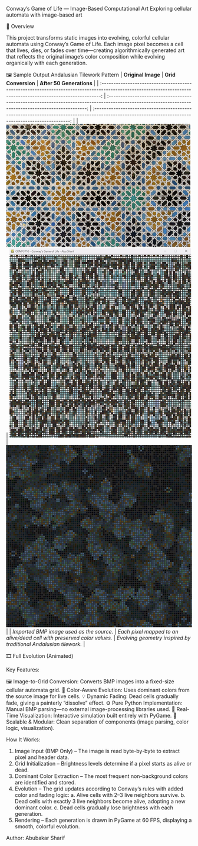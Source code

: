 Conway’s Game of Life — Image-Based Computational Art
Exploring cellular automata with image-based art

🧩 Overview

This project transforms static images into evolving, colorful cellular automata using Conway’s Game of Life.
Each image pixel becomes a cell that lives, dies, or fades over time—creating algorithmically generated art that reflects the original image’s color composition while evolving organically with each generation.

🖼️ Sample Output
Andalusian Tilework Pattern 
|                                                                       **Original Image**                                                                       |                                                                  **Grid Conversion**                                                                  |                                                               **After 50 Generations**                                                               |
| :------------------------------------------------------------------------------------------------------------------------------------------------------------: | :---------------------------------------------------------------------------------------------------------------------------------------------------: | :--------------------------------------------------------------------------------------------------------------------------------------------------: |
| ![Original Andalusian Tile](conways-game-of-life/assets/screenshots/morrocan_tile.bmp) | ![Grid Initialization](conways-game-of-life/assets/screenshots/morrocan_orignal_pixel.png) | ![Evolved Pattern](conways-game-of-life/assets/screenshots/morrocan_50gen.png) |
|                                                            *Imported BMP image used as the source.*                                                            |                                         *Each pixel mapped to an alive/dead cell with preserved color values.*                                        |                                           *Evolving geometry inspired by traditional Andalusian tilework.*                                           |

🎞️ Full Evolution (Animated)

Key Features:

🖼️ Image-to-Grid Conversion: Converts BMP images into a fixed-size cellular automata grid.
🎨 Color-Aware Evolution: Uses dominant colors from the source image for live cells.
💡 Dynamic Fading: Dead cells gradually fade, giving a painterly “dissolve” effect.
⚙️ Pure Python Implementation: Manual BMP parsing—no external image-processing libraries used.
🧠 Real-Time Visualization: Interactive simulation built entirely with PyGame.
🧩 Scalable & Modular: Clean separation of components (image parsing, color logic, visualization).

How It Works:

1. Image Input (BMP Only) – The image is read byte-by-byte to extract pixel and header data.
2. Grid Initialization – Brightness levels determine if a pixel starts as alive or dead.
3. Dominant Color Extraction – The most frequent non-background colors are identified and stored.
4. Evolution – The grid updates according to Conway’s rules with added color and fading logic:
   a. Alive cells with 2–3 live neighbors survive.
   b. Dead cells with exactly 3 live neighbors become alive, adopting a new dominant color.
   c. Dead cells gradually lose brightness with each generation.
5. Rendering – Each generation is drawn in PyGame at 60 FPS, displaying a smooth, colorful evolution.


Author:
Abubakar Sharif
